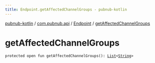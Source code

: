 ```yaml
---
title: Endpoint.getAffectedChannelGroups - pubnub-kotlin
---
```


[pubnub-kotlin](../../index.html) / [com.pubnub.api](../index.html) / [Endpoint](index.html) / [getAffectedChannelGroups](./get-affected-channel-groups.html)

# getAffectedChannelGroups

`protected open fun getAffectedChannelGroups(): `[`List`](https://kotlinlang.org/api/latest/jvm/stdlib/kotlin.collections/-list/index.html)`<`[`String`](https://kotlinlang.org/api/latest/jvm/stdlib/kotlin/-string/index.html)`>`